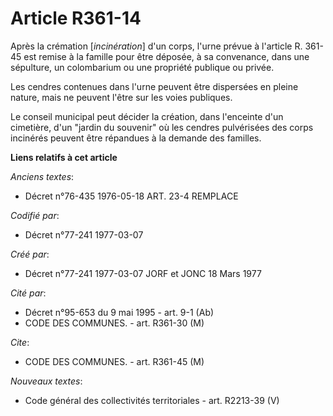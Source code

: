 # Article R361-14

Après la crémation [*incinération*] d'un corps, l'urne prévue à l'article R. 361-45 est remise à la famille pour être
déposée, à sa convenance, dans une sépulture, un colombarium ou une propriété publique ou privée.

Les cendres contenues dans l'urne peuvent être dispersées en pleine nature, mais ne peuvent l'être sur les voies publiques.

Le conseil municipal peut décider la création, dans l'enceinte d'un cimetière, d'un "jardin du souvenir" où les cendres
pulvérisées des corps incinérés peuvent être répandues à la demande des familles.

**Liens relatifs à cet article**

_Anciens textes_:

  - Décret n°76-435 1976-05-18 ART. 23-4 REMPLACE

_Codifié par_:

  - Décret n°77-241 1977-03-07

_Créé par_:

  - Décret n°77-241 1977-03-07 JORF et JONC 18 Mars 1977

_Cité par_:

  - Décret n°95-653 du 9 mai 1995 - art. 9-1 (Ab)
  - CODE DES COMMUNES. - art. R361-30 (M)

_Cite_:

  - CODE DES COMMUNES. - art. R361-45 (M)

_Nouveaux textes_:

  - Code général des collectivités territoriales - art. R2213-39 (V)
